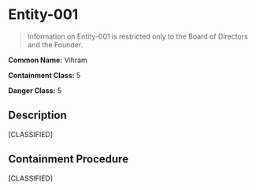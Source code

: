 # Entity-001

> Information on Entity-001 is restricted only to the Board of Directors and the Founder.

**Common Name:** Vihram

**Containment Class:** 5

**Danger Class:** 5

## Description
[CLASSIFIED]

## Containment Procedure
[CLASSIFIED]
